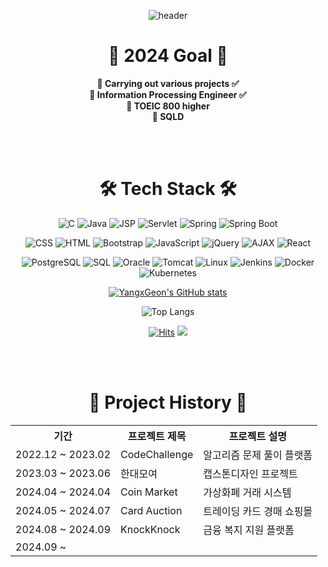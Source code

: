 <div align="center">

![header](https://capsule-render.vercel.app/api?type=venom&color=gradient&CustomColorList=0,2,2,5&height=300&section=header&text=YangxGeon%20GitHub&fontSize=90&fontColor=00FFFF)

# 👋 2024 Goal 👋

<div align="center">
  <strong>🌹 Carrying out various projects ✅</strong> <br>
  <strong>🤗 Information Processing Engineer ✅</strong> <br>
  <strong>🌱 TOEIC 800 higher</strong> <br>
  <strong>💖 SQLD</strong> <br>
</div>

<br><br>

# 🛠 Tech Stack 🛠
![C](https://img.shields.io/badge/C-A8B9CC?style=flat-square&logo=C&logoColor=black)
![Java](https://img.shields.io/badge/Java-007396?style=flat-square&logo=Java&logoColor=white)
![JSP](https://img.shields.io/badge/JSP-007396?style=flat-square&logo=Java&logoColor=white)
![Servlet](https://img.shields.io/badge/Servlet-007396?style=flat-square&logo=Java&logoColor=white)
![Spring](https://img.shields.io/badge/Spring-6DB33F?style=flat-square&logo=Spring&logoColor=white)
![Spring Boot](https://img.shields.io/badge/Spring_Boot-6DB33F?style=flat-square&logo=SpringBoot&logoColor=white)

![CSS](https://img.shields.io/badge/CSS-1572B6?style=flat-square&logo=CSS3&logoColor=white)
![HTML](https://img.shields.io/badge/HTML-E34F26?style=flat-square&logo=HTML5&logoColor=white)
![Bootstrap](https://img.shields.io/badge/Bootstrap-7952B3?style=flat-square&logo=Bootstrap&logoColor=white)
![JavaScript](https://img.shields.io/badge/JavaScript-F7DF1E?style=flat-square&logo=JavaScript&logoColor=black)
![jQuery](https://img.shields.io/badge/jQuery-0769AD?style=flat-square&logo=jQuery&logoColor=white)
![AJAX](https://img.shields.io/badge/AJAX-0769AD?style=flat-square&logo=AJAX&logoColor=white)
![React](https://img.shields.io/badge/React-61DAFB?style=flat-square&logo=React&logoColor=black)

![PostgreSQL](https://img.shields.io/badge/PostgreSQL-4169E1?style=flat-square&logo=PostgreSQL&logoColor=white)
![SQL](https://img.shields.io/badge/SQL-4479A1?style=flat-square&logo=MySQL&logoColor=white)
![Oracle](https://img.shields.io/badge/Oracle-F80000?style=flat-square&logo=Oracle&logoColor=white)
![Tomcat](https://img.shields.io/badge/Tomcat-F8DC75?style=flat-square&logo=Apache-Tomcat&logoColor=black)
![Linux](https://img.shields.io/badge/Linux-FCC624?style=flat-square&logo=Linux&logoColor=black)
![Jenkins](https://img.shields.io/badge/Jenkins-D24939?style=flat-square&logo=Jenkins&logoColor=white)
![Docker](https://img.shields.io/badge/-Docker-2496ED?style=flat-square&logo=docker&logoColor=white)
![Kubernetes](https://img.shields.io/badge/-Kubernetes-326CE5?style=flat-square&logo=kubernetes&logoColor=white)

[![YangxGeon's GitHub stats](https://github-readme-stats.vercel.app/api?username=YangxGeon&show_icons=true&theme=radical&count_private=true)](https://github.com/anuraghazra/github-readme-stats)

![Top Langs](https://github-readme-stats.vercel.app/api/top-langs/?username=YangxGeon&layout=compact&theme=radical)

[![Hits](https://hits.seeyoufarm.com/api/count/incr/badge.svg?url=https%3A%2F%2Fgithub.com%2FYangxGeon&count_bg=%2345DF22&title_bg=%23555555&icon=github.svg&icon_color=%23FFE4C4&title=hits&edge_flat=false)](https://hits.seeyoufarm.com)
<a href="https://www.instagram.com/yangxgeon/" target="_blank"><img src="https://img.shields.io/badge/Instagram-E4405F?style=flat-square&logo=Instagram&logoColor=white"/></a>

</div>

<br><br>

<div align="center">

# 🚀 Project History 🚀

<table>
  <tr>
    <th>기간</th>
    <th>프로젝트 제목</th>
    <th>프로젝트 설명</th>
  </tr>
  <tr>
    <td>2022.12 ~ 2023.02</td>
    <td>CodeChallenge</td>
    <td>알고리즘 문제 풀이 플랫폼</td>
  </tr>
  <tr>
    <td>2023.03 ~ 2023.06</td>
    <td>한대모여</td>
    <td>캡스톤디자인 프로젝트</td>
  </tr>
  <tr>
    <td>2024.04 ~ 2024.04</td>
    <td>Coin Market</td>
    <td>가상화폐 거래 시스템</td>
  </tr>
  <tr>
    <td>2024.05 ~ 2024.07</td>
    <td>Card Auction</td>
    <td>트레이딩 카드 경매 쇼핑몰</td>
  </tr>
  <tr>
    <td>2024.08 ~ 2024.09</td>
    <td>KnockKnock</td>
    <td>금융 복지 지원 플랫폼</td>
  </tr>
  <tr>
    <td>2024.09 ~ </td>
    <td></td>
    <td></td>
  </tr>
</table>

</div>
